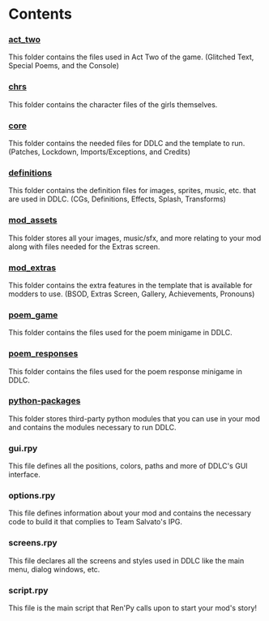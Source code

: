 # Contents

### <u>act_two</u>

This folder contains the files used in Act Two of the game. (Glitched Text, Special Poems, and the Console)

### <u>chrs</u>

This folder contains the character files of the girls themselves.

### <u>core</u>

This folder contains the needed files for DDLC and the template to run. (Patches, Lockdown, Imports/Exceptions, and Credits)

### <u>definitions</u>

This folder contains the definition files for images, sprites, music, etc. that are used in DDLC. (CGs, Definitions, Effects, Splash, Transforms)

### <u>mod_assets</u>

This folder stores all your images, music/sfx, and more relating to your mod along with files needed for the Extras screen.

### <u>mod_extras</u>

This folder contains the extra features in the template that is available for modders to use. (BSOD, Extras Screen, Gallery, Achievements, Pronouns)

### <u>poem_game</u>

This folder contains the files used for the poem minigame in DDLC.

### <u>poem_responses</u>

This folder contains the files used for the poem response minigame in DDLC.

### <u>python-packages</u>

This folder stores third-party python modules that you can use in your mod and contains the modules necessary to run DDLC.

### gui.rpy

This file defines all the positions, colors, paths and more of DDLC's GUI interface.

### options.rpy

This file defines information about your mod and contains the necessary code to build it that complies to Team Salvato's IPG.

### screens.rpy

This file declares all the screens and styles used in DDLC like the main menu, dialog windows, etc.

### script.rpy

This file is the main script that Ren'Py calls upon to start your mod's story! 